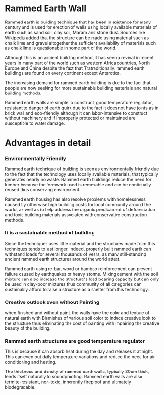 # Rammed Earth Wall

Rammed earth is building technique that has been in existence for many century and is used for erection of walls using locally available materials of earth such as sand soil, clay soil, Maram and stone dust.  Sources like Wikipedia added that the structure can be made using material such as chalk lime and gravel altogether the sufficient availability of materials such as chalk lime is questionable in some part of the world. 

Although this is an ancient building method, it has seen a revival in recent years in many part of the world such as western Africa countries, North Europe and China despite the fact that Tratraditionally, rammed earth buildings are found on every continent except Antarctica.


The increasing demand for rammed earth building is due to the fact that people are now seeking for more sustainable building materials and natural building methods.  


Rammed earth walls are simple to construct, good temperature regulator, resistant to danger of earth quirk  due to the fact it does not have joints as in brick wall and eco-friendly although it can labor-intensive to construct without machinery and if improperly protected or maintained are susceptible to water damage. 

# Advantages in detail
### Environmentally Friendly
Rammed earth technique of building is seen as environmentally friendly due to the fact that the technology uses locally available materials, that typically generates nearly no waste. Rammed earth buildings reduce the need for lumber because the formwork used is removable and can be continually reused thus conserving environment.

Rammed earth housing has also resolve problems with homelessness caused by otherwise high building costs for local community around the world, as well as to help address the organic predicament of deforestation and toxic building materials associated with conservative construction methods.

### It is a sustainable method of building
Since the techniques uses little material and the structures made from this techniques tends to last longer. Indeed, properly built rammed earth can withstand loads for several thousands of years, as many still-standing ancient rammed earth structures around the world attest. 

Rammed earth using re-bar, wood or bamboo reinforcement can prevent failure caused by earthquakes or heavy storms. Mixing cement with the soil mixture can also increase the structure's load bearing capacity but can only be used in clay-poor mixtures thus community of all categories can sustainably afford to raise a structure as a shelter from this technology.

### Creative outlook even without Painting
when finished and without paint, the walls have the color and texture of natural earth with Blemishes of various soil color to induce creative look to the structure thus eliminating the cost of painting with impairing the creative beauty of the building.

### Rammed earth structures are good temperature regulator
This is because it can absorb heat during the day and releases it at night. This can even out daily temperature variations and reduce the need for air conditioning and heating. 

The thickness and density of rammed earth walls, typically 30cm thick, lends itself naturally to soundproofing. Rammed earth walls are also termite-resistant, non-toxic, inherently fireproof and ultimately biodegradable.
